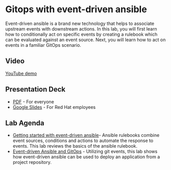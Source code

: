# Gitops with event-driven ansible 

Event-driven ansible is a brand new technology that helps to associate upstream events with downstream actions. In this lab, you will first learn how to conditionally act on specific events by creating a rulebook which can be evaluated against an event source. Next, you will learn how to act on events in a familiar GitOps scenario.

## Video

[YouTube demo](https://youtu.be/Bb51DftLbPE)

## Presentation Deck

- [PDF](decks/lab-eda-gitops.pdf) - For everyone
- [Google Slides](https://docs.google.com/presentation/d/1wrJ90OEvkais6wcyinMq42uv1_VJJQlzrxHy8UgC220/edit?usp=sharing) - For Red Hat employees


## Lab Agenda

- <a href="https://play.instruqt.com/embed/redhat/tracks/eda--ansible-rulebook?token=em_kn8hibVNgt0X03wZ" target="_blank">Getting started with event-driven ansible</a>- Ansible rulebooks combine event sources, conditions and actions to automate the response to events. This lab reviews the basics of the ansible rulebook.
- <a href="https://play.instruqt.com/embed/redhat/tracks/eda-gitops?token=em__C74PAmX2rePq7Kk" target="_blank">Event-driven Ansible and GitOps</a> - Utilizing git events, this lab shows how event-driven ansible can be used to deploy an application from a project repository.


